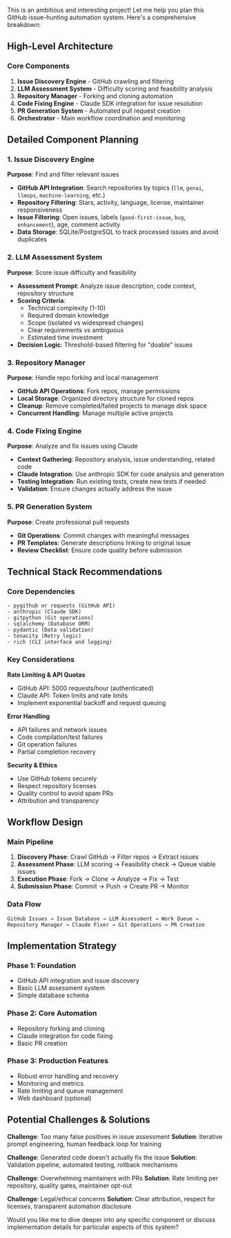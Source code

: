 This is an ambitious and interesting project! Let me help you plan this GitHub issue-hunting automation system. Here's a comprehensive breakdown:

## High-Level Architecture

### Core Components
1. **Issue Discovery Engine** - GitHub crawling and filtering
2. **LLM Assessment System** - Difficulty scoring and feasibility analysis  
3. **Repository Manager** - Forking and cloning automation
4. **Code Fixing Engine** - Claude SDK integration for issue resolution
5. **PR Generation System** - Automated pull request creation
6. **Orchestrator** - Main workflow coordination and monitoring

## Detailed Component Planning

### 1. Issue Discovery Engine
**Purpose**: Find and filter relevant issues
- **GitHub API Integration**: Search repositories by topics (`llm`, `genai`, `llmops`, `machine-learning`, etc.)
- **Repository Filtering**: Stars, activity, language, license, maintainer responsiveness
- **Issue Filtering**: Open issues, labels (`good-first-issue`, `bug`, `enhancement`), age, comment activity
- **Data Storage**: SQLite/PostgreSQL to track processed issues and avoid duplicates

### 2. LLM Assessment System  
**Purpose**: Score issue difficulty and feasibility
- **Assessment Prompt**: Analyze issue description, code context, repository structure
- **Scoring Criteria**: 
  - Technical complexity (1-10)
  - Required domain knowledge
  - Scope (isolated vs widespread changes)
  - Clear requirements vs ambiguous
  - Estimated time investment
- **Decision Logic**: Threshold-based filtering for "doable" issues

### 3. Repository Manager
**Purpose**: Handle repo forking and local management
- **GitHub API Operations**: Fork repos, manage permissions
- **Local Storage**: Organized directory structure for cloned repos
- **Cleanup**: Remove completed/failed projects to manage disk space
- **Concurrent Handling**: Manage multiple active projects

### 4. Code Fixing Engine
**Purpose**: Analyze and fix issues using Claude
- **Context Gathering**: Repository analysis, issue understanding, related code
- **Claude Integration**: Use anthropic SDK for code analysis and generation
- **Testing Integration**: Run existing tests, create new tests if needed
- **Validation**: Ensure changes actually address the issue

### 5. PR Generation System
**Purpose**: Create professional pull requests
- **Git Operations**: Commit changes with meaningful messages
- **PR Templates**: Generate descriptions linking to original issue
- **Review Checklist**: Ensure code quality before submission

## Technical Stack Recommendations

### Core Dependencies
```
- pygithub or requests (GitHub API)
- anthropic (Claude SDK) 
- gitpython (Git operations)
- sqlalchemy (Database ORM)
- pydantic (Data validation)
- tenacity (Retry logic)
- rich (CLI interface and logging)
```

### Key Considerations

**Rate Limiting & API Quotas**
- GitHub API: 5000 requests/hour (authenticated)
- Claude API: Token limits and rate limits
- Implement exponential backoff and request queuing

**Error Handling**
- API failures and network issues
- Code compilation/test failures  
- Git operation failures
- Partial completion recovery

**Security & Ethics**
- Use GitHub tokens securely
- Respect repository licenses
- Quality control to avoid spam PRs
- Attribution and transparency

## Workflow Design

### Main Pipeline
1. **Discovery Phase**: Crawl GitHub → Filter repos → Extract issues
2. **Assessment Phase**: LLM scoring → Feasibility check → Queue viable issues  
3. **Execution Phase**: Fork → Clone → Analyze → Fix → Test
4. **Submission Phase**: Commit → Push → Create PR → Monitor

### Data Flow
```
GitHub Issues → Issue Database → LLM Assessment → Work Queue → 
Repository Manager → Claude Fixer → Git Operations → PR Creation
```

## Implementation Strategy

### Phase 1: Foundation
- GitHub API integration and issue discovery
- Basic LLM assessment system
- Simple database schema

### Phase 2: Core Automation  
- Repository forking and cloning
- Claude integration for code fixing
- Basic PR creation

### Phase 3: Production Features
- Robust error handling and recovery
- Monitoring and metrics
- Rate limiting and queue management
- Web dashboard (optional)

## Potential Challenges & Solutions

**Challenge**: Too many false positives in issue assessment
**Solution**: Iterative prompt engineering, human feedback loop for training

**Challenge**: Generated code doesn't actually fix the issue
**Solution**: Validation pipeline, automated testing, rollback mechanisms

**Challenge**: Overwhelming maintainers with PRs
**Solution**: Rate limiting per repository, quality gates, maintainer opt-out

**Challenge**: Legal/ethical concerns
**Solution**: Clear attribution, respect for licenses, transparent automation disclosure

Would you like me to dive deeper into any specific component or discuss implementation details for particular aspects of this system?